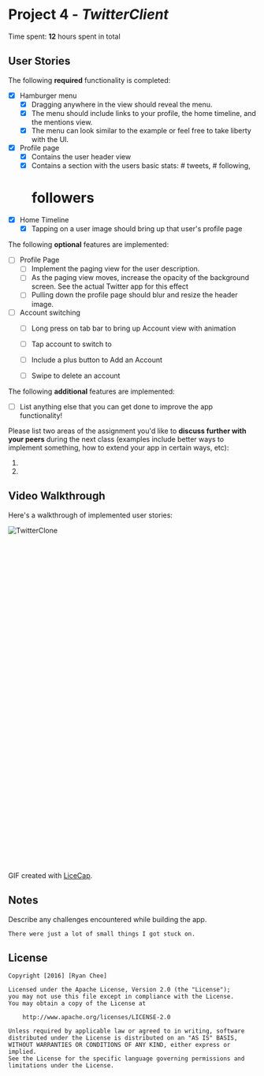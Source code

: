 # Project 4 - *TwitterClient*

Time spent: **12** hours spent in total

## User Stories

The following **required** functionality is completed:

- [X] Hamburger menu
   - [X] Dragging anywhere in the view should reveal the menu.
   - [X] The menu should include links to your profile, the home timeline, and
     the mentions view.
   - [X] The menu can look similar to the example or feel free to take liberty
     with the UI.
- [X] Profile page
   - [X] Contains the user header view
   - [X] Contains a section with the users basic stats: # tweets, # following,
     # followers
- [X] Home Timeline
   - [X] Tapping on a user image should bring up that user's profile page

The following **optional** features are implemented:

- [ ] Profile Page
   - [ ] Implement the paging view for the user description.
   - [ ] As the paging view moves, increase the opacity of the background
     screen. See the actual Twitter app for this effect
   - [ ] Pulling down the profile page should blur and resize the header image.
- [ ] Account switching
   - [ ] Long press on tab bar to bring up Account view with animation
   - [ ] Tap account to switch to
   - [ ] Include a plus button to Add an Account
   - [ ] Swipe to delete an account


The following **additional** features are implemented:

- [ ] List anything else that you can get done to improve the app
  functionality!

Please list two areas of the assignment you'd like to **discuss further with
your peers** during the next class (examples include better ways to implement
something, how to extend your app in certain ways, etc):

  1. 
  2.


## Video Walkthrough

Here's a walkthrough of implemented user stories:

<img alt="TwitterClone" src="https://imgur.com/tB1Asm7.gif" style="max-width: 100%;
 min-height: 686px;" original-title=""/>

GIF created with [LiceCap](http://www.cockos.com/licecap/).

## Notes

Describe any challenges encountered while building the app.

    There were just a lot of small things I got stuck on. 


## License

    Copyright [2016] [Ryan Chee]

    Licensed under the Apache License, Version 2.0 (the "License");
    you may not use this file except in compliance with the License.
    You may obtain a copy of the License at

        http://www.apache.org/licenses/LICENSE-2.0

    Unless required by applicable law or agreed to in writing, software
    distributed under the License is distributed on an "AS IS" BASIS,
    WITHOUT WARRANTIES OR CONDITIONS OF ANY KIND, either express or implied.
    See the License for the specific language governing permissions and
    limitations under the License.
